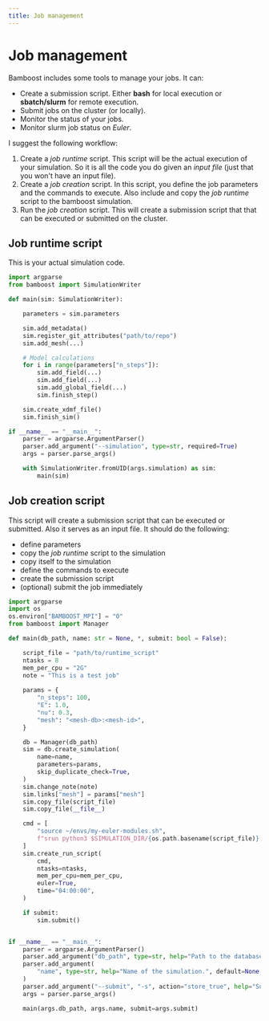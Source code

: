 ```yaml
---
title: Job management
---
```


# Job management

Bamboost includes some tools to manage your jobs.
It can:

- Create a submission script. Either **bash** for local execution or
  **sbatch/slurm** for remote execution.
- Submit jobs on the cluster (or locally).
- Monitor the status of your jobs.
- Monitor slurm job status on _Euler_.

I suggest the following workflow:

1. Create a _job runtime_ script. This script will be the actual execution of
   your simulation. So it is all the code you do given an _input file_ (just
   that you won't have an input file).
2. Create a _job creation_ script. In this script, you define the job
   parameters and the commands to execute. Also include and copy the _job
   runtime_ script to the bamboost simulation.
3. Run the _job creation_ script. This will create a submission script that
   that can be executed or submitted on the cluster.

## Job runtime script

This is your actual simulation code.

```python title='Example script.py'
import argparse
from bamboost import SimulationWriter

def main(sim: SimulationWriter):

    parameters = sim.parameters

    sim.add_metadata()
    sim.register_git_attributes("path/to/repo")
    sim.add_mesh(...)

    # Model calculations
    for i in range(parameters["n_steps"]):
        sim.add_field(...)
        sim.add_field(...)
        sim.add_global_field(...)
        sim.finish_step()

    sim.create_xdmf_file()
    sim.finish_sim()

if __name__ == "__main__":
    parser = argparse.ArgumentParser()
    parser.add_argument("--simulation", type=str, required=True)
    args = parser.parse_args()

    with SimulationWriter.fromUID(args.simulation) as sim:
        main(sim)
```

## Job creation script

This script will create a submission script that can be executed or submitted.
Also it serves as an input file.
It should do the following:
- define parameters
- copy the _job runtime_ script to the simulation
- copy itself to the simulation
- define the commands to execute
- create the submission script
- (optional) submit the job immediately

```python title='Example job.py'
import argparse
import os
os.environ["BAMBOOST_MPI"] = "0"
from bamboost import Manager

def main(db_path, name: str = None, *, submit: bool = False):

    script_file = "path/to/runtime_script"
    ntasks = 8
    mem_per_cpu = "2G"
    note = "This is a test job"
    
    params = {
        "n_steps": 100,
        "E": 1.0,
        "nu": 0.3,
        "mesh": "<mesh-db>:<mesh-id>",
    }

    db = Manager(db_path)
    sim = db.create_simulation(
        name=name,
        parameters=params,
        skip_duplicate_check=True,
    )
    sim.change_note(note)
    sim.links["mesh"] = params["mesh"]
    sim.copy_file(script_file)
    sim.copy_file(__file__)

    cmd = [
        "source ~/envs/my-euler-modules.sh",
        f"srun python3 $SIMULATION_DIR/{os.path.basename(script_file)} --simulation {sim.get_full_uid()}",
    ]
    sim.create_run_script(
        cmd,
        ntasks=ntasks,
        mem_per_cpu=mem_per_cpu,
        euler=True,
        time="04:00:00",
    )

    if submit:
        sim.submit()


if __name__ == "__main__":
    parser = argparse.ArgumentParser()
    parser.add_argument("db_path", type=str, help="Path to the database.")
    parser.add_argument(
        "name", type=str, help="Name of the simulation.", default=None, nargs="?"
    )
    parser.add_argument("--submit", "-s", action="store_true", help="Submit the job.")
    args = parser.parse_args()

    main(args.db_path, args.name, submit=args.submit)
```
